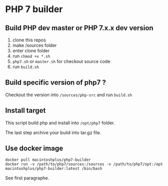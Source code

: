 # PHP 7 builder

## Build PHP dev master or PHP 7.x.x dev version

1) clone this repos
2) make /sources folder
3) enter clone folder
4) run `chmod +x *.sh`
5) `php7.sh` or `master.sh` for checkout source code
6) run `build.sh`

## Build specific version of php7 ?

Checkout the version into `/sources/php-src` and run `build.sh`

## Install target

This script build php and install into `/opt/php7` folder.

The last step archive your build into tar.gz file.

## Use docker image

```
docker pull macintoshplus/php7-builder
docker run -v /path/to/php7/sources:/sources -v /path/to/php7/opt:/opt macintoshplus/php7-builder:latest /bin/bash
```
See first  paragraphe.
